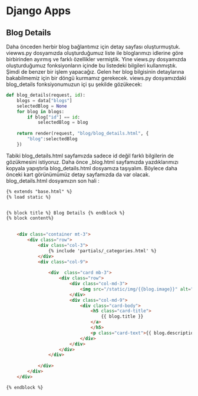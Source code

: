 # **Django Apps**

## Blog Details
Daha önceden herbir blog bağlantımız için detay sayfası oluşturmuştuk. viewws.py dosyamızda oluşturduğumuz liste ile bloglarımızı idlerine göre birbirinden ayırmış ve farklı özellikler vermiştik. Yine views.py dosyamızda oluşturduğumuz fonksiyonların içinde bu listedeki bilgileri kullanmıştık. Şimdi de benzer bir işlem yapacağız. Gelen her blog bilgisinin detaylarına bakabilmemiz için bir döngü kurmamız gerekecek. views.py dosyamızdaki blog_details fonksiyonumuzun içi şu şekilde gözükecek:

```python
def blog_details(request, id):
    blogs = data["blogs"]
    selectedBlog = None
    for blog in blogs:
        if blog["id"] == id:
            selectedBlog = blog
            
    return render(request, "blog/blog_details.html", {
        "blog":selectedBlog
    })
```
Tabiki blog_details.html sayfamızda sadece id değil farklı bilgilerin de gözükmesini istiyoruz. Daha önce _blog.html sayfamızda yazdıklarımızı kopyala yapıştırla blog_details.html dosyamıza taşıyalım. Böylece daha önceki kart görünümümüz detay sayfamızda da var olacak. blog_details.html dosyamızın son hali :

```html
{% extends "base.html" %}
{% load static %}


{% block title %} Blog Details {% endblock %}
{% block content%}

    
    <div class="container mt-3">
        <div class="row">
            <div class="col-3">
                {% include 'partials/_categories.html' %}
            </div>
            <div class="col-9">
                                
                <div  class="card mb-3">
                    <div class="row">
                        <div class="col-md-3">
                            <img src="/static/img/{{blog.image}}" alt="" class="img-fluid">
                        </div>
                        <div class="col-md-9">
                            <div class="card-body">
                                <h5 class="card-title">
                                    {{ blog.title }}
                                </a>
                                </h5>
                                <p class="card-text">{{ blog.description }}</p>
                            </div>
                        </div>
                    </div>
                </div>
                
            </div>
        </div>
    </div>

{% endblock %}
```
